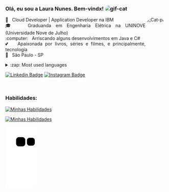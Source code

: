 <h3 align="left"> Olá, eu sou a Laura Nunes. Bem-vindx!
    <img alt="gif-cat" height="30" style="border-radius:10px;"
        src="https://webstockreview.net/images/hello-clipart-animation-17.gif">
</h3>
<img align="right" alt="Cat-pic" height="200" style="border-radius:100px;"
    src="https://media.tenor.com/y2JXkY1pXkwAAAAC/cat-computer.gif">

<p align="justify"> 🐝 &nbsp; Cloud Developer | Application Developer na IBM
    <br /> 🎓 &nbsp; Graduanda em Engenharia Elétrica na UNINOVE (Universidade Nove de Julho)
    <br /> :computer: &nbsp; Arriscando alguns desenvolvimentos em Java e C#
    <br /> 💕 &nbsp; Apaixonada por livros, séries e filmes, e principalmente, tecnologia
    <br /> 📍 &nbsp; São Paulo - SP
</p>


<details>
    <summary>:zap: Most used languages</summary>
    <a href="https://github.com/lauranunest">
        <img
            src="https://github-readme-stats.vercel.app/api/top-langs/?username=lauranunest&layout=compact&langs_count=7&theme=dracula">
</details>

[![Linkedin
Badge](https://img.shields.io/badge/-LinkedIn-blue?style=flat-square&logo=Linkedin&logoColor=white&link=https://www.linkedin.com/in/laura-nunes/)](https://www.linkedin.com/in/laura-nunes/)
[![Instagram
Badge](https://img.shields.io/badge/-Instagram-violet?style=flat-square&logo=Instagram&logoColor=white&link=https://www.instagram.com/lauranunest/)](http://instagram.com/lauranunest)



<br>
<h3 align="left"> Habilidades: </h3>

[![Minhas
Habilidades](https://skillicons.dev/icons?i=arduino,azure,cs,docker,dotnet,eclipse,git)](https://skillicons.dev)
<br>
  
[![Minhas Habilidades](https://skillicons.dev/icons?i=vscode,html,idea,js,maven,redis,github)](https://skillicons.dev)

![snake](https://github.com/lauranunest/lauranunest/blob/output/github-contribution-grid-snake.svg)
